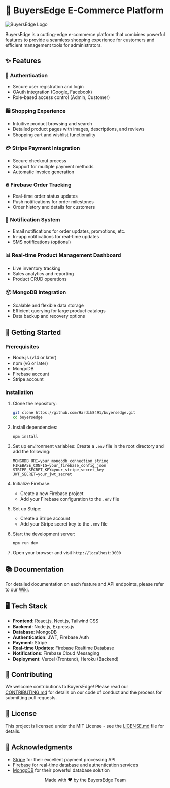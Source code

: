 # 🛒 BuyersEdge E-Commerce Platform

![BuyersEdge Logo](https://placeholder.com/wp-content/uploads/2018/10/placeholder.com-logo1.png)

BuyersEdge is a cutting-edge e-commerce platform that combines powerful features to provide a seamless shopping experience for customers and efficient management tools for administrators.

## ✨ Features

### 🔐 Authentication
- Secure user registration and login
- OAuth integration (Google, Facebook)
- Role-based access control (Admin, Customer)

### 🛍️ Shopping Experience
- Intuitive product browsing and search
- Detailed product pages with images, descriptions, and reviews
- Shopping cart and wishlist functionality

### 💳 Stripe Payment Integration
- Secure checkout process
- Support for multiple payment methods
- Automatic invoice generation

### 🔥 Firebase Order Tracking
- Real-time order status updates
- Push notifications for order milestones
- Order history and details for customers

### 🔔 Notification System
- Email notifications for order updates, promotions, etc.
- In-app notifications for real-time updates
- SMS notifications (optional)

### 📊 Real-time Product Management Dashboard
- Live inventory tracking
- Sales analytics and reporting
- Product CRUD operations

### 📦 MongoDB Integration
- Scalable and flexible data storage
- Efficient querying for large product catalogs
- Data backup and recovery options

## 🚀 Getting Started

### Prerequisites
- Node.js (v14 or later)
- npm (v6 or later)
- MongoDB
- Firebase account
- Stripe account

### Installation

1. Clone the repository:
   ```bash
   git clone https://github.com/Hardik8491/buyersedge.git
   cd buyersedge
   ```

2. Install dependencies:
   ```bash
   npm install
   ```

3. Set up environment variables:
   Create a `.env` file in the root directory and add the following:
   ```
   MONGODB_URI=your_mongodb_connection_string
   FIREBASE_CONFIG=your_firebase_config_json
   STRIPE_SECRET_KEY=your_stripe_secret_key
   JWT_SECRET=your_jwt_secret
   ```

4. Initialize Firebase:
   - Create a new Firebase project
   - Add your Firebase configuration to the `.env` file

5. Set up Stripe:
   - Create a Stripe account
   - Add your Stripe secret key to the `.env` file

6. Start the development server:
   ```bash
   npm run dev
   ```

7. Open your browser and visit `http://localhost:3000`

## 📚 Documentation

For detailed documentation on each feature and API endpoints, please refer to our [Wiki](https://github.com/yourusername/buyersedge/wiki).

## 🖥️ Tech Stack

- **Frontend**: React.js, Next.js, Tailwind CSS
- **Backend**: Node.js, Express.js
- **Database**: MongoDB
- **Authentication**: JWT, Firebase Auth
- **Payment**: Stripe
- **Real-time Updates**: Firebase Realtime Database
- **Notifications**: Firebase Cloud Messaging
- **Deployment**: Vercel (Frontend), Heroku (Backend)

## 🤝 Contributing

We welcome contributions to BuyersEdge! Please read our [CONTRIBUTING.md](CONTRIBUTING.md) for details on our code of conduct and the process for submitting pull requests.

## 📄 License

This project is licensed under the MIT License - see the [LICENSE.md](LICENSE.md) file for details.

## 🙏 Acknowledgments

- [Stripe](https://stripe.com) for their excellent payment processing API
- [Firebase](https://firebase.google.com) for real-time database and authentication services
- [MongoDB](https://www.mongodb.com) for their powerful database solution



<p align="center">
  Made with ❤️ by the BuyersEdge Team
</p>
